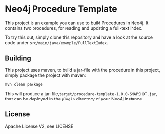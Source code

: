 # Neo4j Procedure Template

This project is an example you can use to build Procedures in Neo4j.
It contains two procedures, for reading and updating a full-text index.

To try this out, simply clone this repository and have a look at the
source code under `src/main/java/example/FullTextIndex`.

## Building

This project uses maven, to build a jar-file with the procedure in this
project, simply package the project with maven:

    mvn clean package

This will produce a jar-file,`target/procedure-template-1.0.0-SNAPSHOT.jar`,
that can be deployed in the `plugin` directory of your Neo4j instance.

## License

Apache License V2, see LICENSE